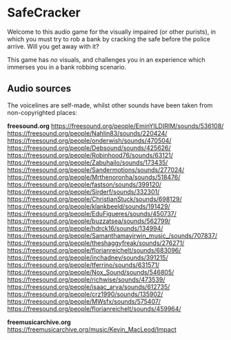 # SafeCracker

Welcome to this audio game for the visually impaired (or other purists), in which you must try to rob a bank by cracking the safe before the police arrive.
Will you get away with it?

This game has _no_ visuals, and challenges you in an experience which immerses you in a bank robbing scenario.

## Audio sources
The voicelines are self-made, whilst other sounds have been taken from non-copyrighted places:

**freesound.org**
https://freesound.org/people/EminYILDIRIM/sounds/536108/
https://freesound.org/people/Nahlin83/sounds/220424/
https://freesound.org/people/onderwish/sounds/470504/
https://freesound.org/people/Debsound/sounds/425626/
https://freesound.org/people/Robinhood76/sounds/63121/
https://freesound.org/people/Zabuhailo/sounds/173435/
https://freesound.org/people/Sandermotions/sounds/277024/
https://freesound.org/people/Mrthenoronha/sounds/518476/
https://freesound.org/people/fastson/sounds/399120/
https://freesound.org/people/Sirderf/sounds/332301/
https://freesound.org/people/ChristianStuck/sounds/698129/
https://freesound.org/people/klankbeeld/sounds/191429/
https://freesound.org/people/EduFigueres/sounds/450737/
https://freesound.org/people/buzzatsea/sounds/562799/
https://freesound.org/people/hdrck16/sounds/134994/
https://freesound.org/people/Samanthamayirwin_music_/sounds/707837/
https://freesound.org/people/theshaggyfreak/sounds/276271/
https://freesound.org/people/florianreichelt/sounds/683096/
https://freesound.org/people/inchadney/sounds/391215/
https://freesound.org/people/tferrino/sounds/631571/
https://freesound.org/people/Nox_Sound/sounds/546805/
https://freesound.org/people/richwise/sounds/473539/
https://freesound.org/people/isaac_arva/sounds/612735/
https://freesound.org/people/crz1990/sounds/135902/
https://freesound.org/people/MWsfx/sounds/575407/
https://freesound.org/people/florianreichelt/sounds/459964/

**freemusicarchive.org**
https://freemusicarchive.org/music/Kevin_MacLeod/Impact
